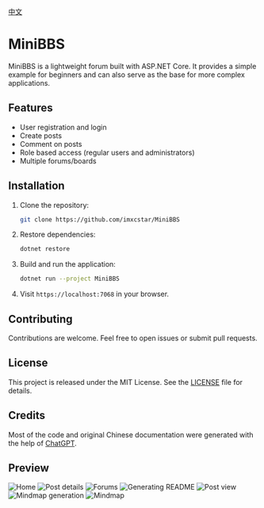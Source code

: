 [中文](README.ZH.md)

# MiniBBS

MiniBBS is a lightweight forum built with ASP.NET Core. It provides a simple example for beginners and can also serve as the base for more complex applications.

## Features

- User registration and login
- Create posts
- Comment on posts
- Role based access (regular users and administrators)
- Multiple forums/boards

## Installation

1. Clone the repository:

   ```bash
   git clone https://github.com/imxcstar/MiniBBS
   ```

2. Restore dependencies:

   ```bash
   dotnet restore
   ```

3. Build and run the application:

   ```bash
   dotnet run --project MiniBBS
   ```

4. Visit `https://localhost:7068` in your browser.

## Contributing

Contributions are welcome. Feel free to open issues or submit pull requests.

## License

This project is released under the MIT License. See the [LICENSE](LICENSE.txt) file for details.

## Credits

Most of the code and original Chinese documentation were generated with the help of [ChatGPT](https://openai.com/product/gpt-4).

## Preview

![Home](./Preview/1.png)
![Post details](./Preview/2.png)
![Forums](./Preview/3.png)
![Generating README](./Preview/4.png)
![Post view](./Preview/5.png)
![Mindmap generation](./Preview/6.png)
![Mindmap](./Preview/7.png)
